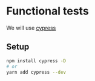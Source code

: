 # Functional tests

We will use [cypress](https://www.cypress.io/)

## Setup

```bash
npm install cypress -D
# or
yarn add cypress --dev
```
